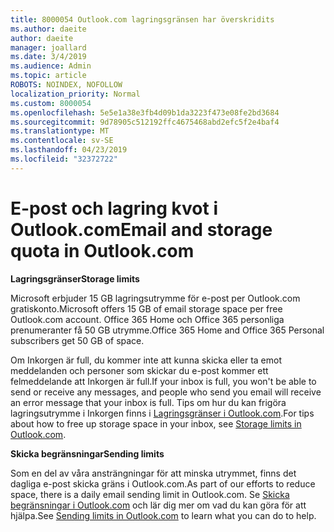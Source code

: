 ```yaml
---
title: 8000054 Outlook.com lagringsgränsen har överskridits
ms.author: daeite
author: daeite
manager: joallard
ms.date: 3/4/2019
ms.audience: Admin
ms.topic: article
ROBOTS: NOINDEX, NOFOLLOW
localization_priority: Normal
ms.custom: 8000054
ms.openlocfilehash: 5e5e1a38e3fb4d09b1da3223f473e08fe2bd3684
ms.sourcegitcommit: 9d78905c512192ffc4675468abd2efc5f2e4baf4
ms.translationtype: MT
ms.contentlocale: sv-SE
ms.lasthandoff: 04/23/2019
ms.locfileid: "32372722"
---
```

# <a name="email-and-storage-quota-in-outlookcom"></a><span data-ttu-id="b296f-102">E-post och lagring kvot i Outlook.com</span><span class="sxs-lookup"><span data-stu-id="b296f-102">Email and storage quota in Outlook.com</span></span>

<span data-ttu-id="b296f-103">**Lagringsgränser**</span><span class="sxs-lookup"><span data-stu-id="b296f-103">**Storage limits**</span></span>

<span data-ttu-id="b296f-104">Microsoft erbjuder 15 GB lagringsutrymme för e-post per Outlook.com gratiskonto.</span><span class="sxs-lookup"><span data-stu-id="b296f-104">Microsoft offers 15 GB of email storage space per free Outlook.com account.</span></span> <span data-ttu-id="b296f-105">Office 365 Home och Office 365 personliga prenumeranter få 50 GB utrymme.</span><span class="sxs-lookup"><span data-stu-id="b296f-105">Office 365 Home and Office 365 Personal subscribers get 50 GB of space.</span></span>
  
<span data-ttu-id="b296f-106">Om Inkorgen är full, du kommer inte att kunna skicka eller ta emot meddelanden och personer som skickar du e-post kommer ett felmeddelande att Inkorgen är full.</span><span class="sxs-lookup"><span data-stu-id="b296f-106">If your inbox is full, you won't be able to send or receive any messages, and people who send you email will receive an error message that your inbox is full.</span></span> <span data-ttu-id="b296f-107">Tips om hur du kan frigöra lagringsutrymme i Inkorgen finns i [Lagringsgränser i Outlook.com](https://go.microsoft.com/fwlink/p/?linkid=2001900&amp;clcid=0x409).</span><span class="sxs-lookup"><span data-stu-id="b296f-107">For tips about how to free up storage space in your inbox, see [Storage limits in Outlook.com](https://go.microsoft.com/fwlink/p/?linkid=2001900&amp;clcid=0x409).</span></span>

<span data-ttu-id="b296f-108">**Skicka begränsningar**</span><span class="sxs-lookup"><span data-stu-id="b296f-108">**Sending limits**</span></span>

<span data-ttu-id="b296f-109">Som en del av våra ansträngningar för att minska utrymmet, finns det dagliga e-post skicka gräns i Outlook.com.</span><span class="sxs-lookup"><span data-stu-id="b296f-109">As part of our efforts to reduce space, there is a daily email sending limit in Outlook.com.</span></span> <span data-ttu-id="b296f-110">Se [Skicka begränsningar i Outlook.com](https://support.office.com/article/279ee200-594c-40f0-9ec8-bb6af7735c2e) och lär dig mer om vad du kan göra för att hjälpa.</span><span class="sxs-lookup"><span data-stu-id="b296f-110">See [Sending limits in Outlook.com](https://support.office.com/article/279ee200-594c-40f0-9ec8-bb6af7735c2e) to learn what you can do to help.</span></span>